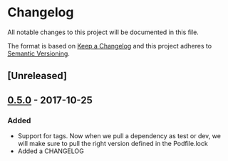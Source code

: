 # Changelog
All notable changes to this project will be documented in this file.

The format is based on [Keep a Changelog](http://keepachangelog.com/en/1.0.0/)
and this project adheres to [Semantic Versioning](http://semver.org/spec/v2.0.0.html).

## [Unreleased]

## [0.5.0] - 2017-10-25
### Added
- Support for tags. Now when we pull a dependency as test or dev, we will make sure to pull the right version defined in the Podfile.lock
- Added a CHANGELOG

[0.5.0]: https://github.com/pkrmf/dependencyswapper/tree/tag/v0.5.0
